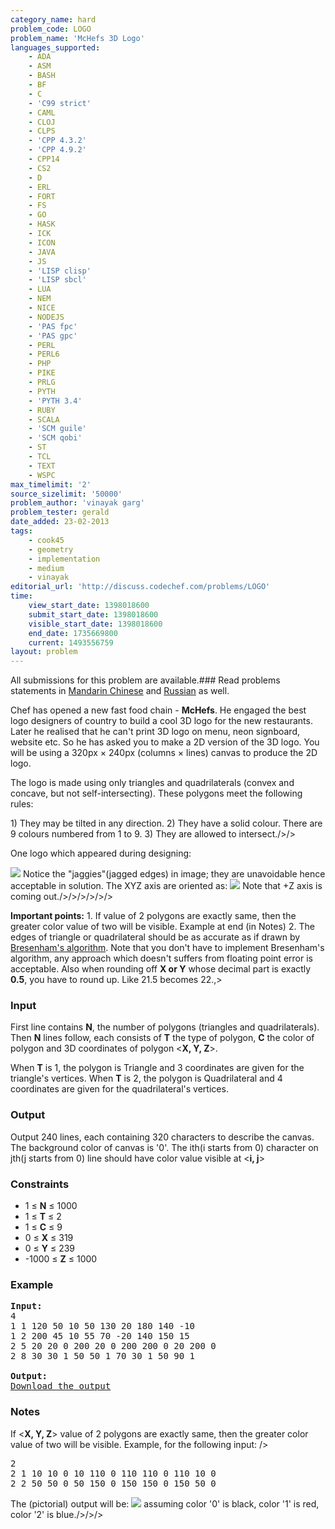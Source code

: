```yaml
---
category_name: hard
problem_code: LOGO
problem_name: 'McHefs 3D Logo'
languages_supported:
    - ADA
    - ASM
    - BASH
    - BF
    - C
    - 'C99 strict'
    - CAML
    - CLOJ
    - CLPS
    - 'CPP 4.3.2'
    - 'CPP 4.9.2'
    - CPP14
    - CS2
    - D
    - ERL
    - FORT
    - FS
    - GO
    - HASK
    - ICK
    - ICON
    - JAVA
    - JS
    - 'LISP clisp'
    - 'LISP sbcl'
    - LUA
    - NEM
    - NICE
    - NODEJS
    - 'PAS fpc'
    - 'PAS gpc'
    - PERL
    - PERL6
    - PHP
    - PIKE
    - PRLG
    - PYTH
    - 'PYTH 3.4'
    - RUBY
    - SCALA
    - 'SCM guile'
    - 'SCM qobi'
    - ST
    - TCL
    - TEXT
    - WSPC
max_timelimit: '2'
source_sizelimit: '50000'
problem_author: 'vinayak garg'
problem_tester: gerald
date_added: 23-02-2013
tags:
    - cook45
    - geometry
    - implementation
    - medium
    - vinayak
editorial_url: 'http://discuss.codechef.com/problems/LOGO'
time:
    view_start_date: 1398018600
    submit_start_date: 1398018600
    visible_start_date: 1398018600
    end_date: 1735669800
    current: 1493556759
layout: problem
---
```

All submissions for this problem are available.###  Read problems statements in [Mandarin Chinese](http://www.codechef.com/download/translated/COOK45/mandarin/LOGO.pdf) and [Russian](http://www.codechef.com/download/translated/COOK45/russian/LOGO.pdf) as well.

Chef has opened a new fast food chain - **McHefs**. He engaged the best logo designers of country to build a cool 3D logo for the new restaurants. Later he realised that he can't print 3D logo on menu, neon signboard, website etc. So he has asked you to make a 2D version of the 3D logo. You will be using a 320px × 240px (columns × lines) canvas to produce the 2D logo.

The logo is made using only triangles and quadrilaterals (convex and concave, but not self-intersecting). These polygons meet the following rules:

1\) They may be tilted in any direction.
2\) They have a solid colour. There are 9 colours numbered from 1 to 9.
3\) They are allowed to intersect./>/>

One logo which appeared during designing:

![](//www.codechef.com/download/x2yqVkc.png)
Notice the "jaggies"(jagged edges) in image; they are unavoidable hence acceptable in solution.
The XYZ axis are oriented as:
![](//www.codechef.com/download/Xb82VFH.png)
Note that +Z axis is coming out./>/>/>/>/>/>

**Important points:**
1\. If  value of 2 polygons are exactly same, then the greater color value of two will be visible. Example at end (in Notes)
2\. The edges of triangle or quadrilateral should be as accurate as if drawn by [Bresenham's algorithm](http://en.wikipedia.org/wiki/Bresenham%27s_line_algorithm). Note that you don't have to implement Bresenham's algorithm, any approach which doesn't suffers from floating point error is acceptable. Also when rounding off **X or Y** whose decimal part is exactly **0.5**, you have to round up. Like 21.5 becomes 22.,>

### Input

First line contains **N**, the number of polygons (triangles and quadrilaterals). Then **N** lines follow, each consists of **T** the type of polygon, **C** the color of polygon and 3D coordinates of polygon <**X, Y, Z**>.

When **T** is 1, the polygon is Triangle and 3 coordinates are given for the triangle's vertices. When **T** is 2, the polygon is Quadrilateral and 4 coordinates are given for the quadrilateral's vertices.

### Output

Output 240 lines, each containing 320 characters to describe the canvas. The background color of canvas is '0'. The ith(i starts from 0) character on jth(j starts from 0) line should have color value visible at <**i, j**>

### Constraints

- 1 ≤ **N** ≤ 1000
- 1 ≤ **T** ≤ 2
- 1 ≤ **C** ≤ 9
- 0 ≤ **X** ≤ 319
- 0 ≤ **Y** ≤ 239
- -1000 ≤ **Z** ≤ 1000

### Example

<pre><b>Input:</b>
4
1 1 120 50 10 50 130 20 180 140 -10
1 2 200 45 10 55 70 -20 140 150 15
2 5 20 20 0 200 20 0 200 200 0 20 200 0
2 8 30 30 1 50 50 1 70 30 1 50 90 1

<b>Output:</b>
<a href="/download/sample.out">Download the output</a>
</pre>
### Notes

If <**X, Y, Z**> value of 2 polygons are exactly same, then the greater color value of two will be visible. Example, for the following input:
/>

<pre>2
2 1 10 10 0 10 110 0 110 110 0 110 10 0
2 2 50 50 0 50 150 0 150 150 0 150 50 0
</pre>

The (pictorial) output will be:
![](//www.codechef.com/download/hR8s1dO.png)
assuming color '0' is black, color '1' is red, color '2' is blue./>/>/>
